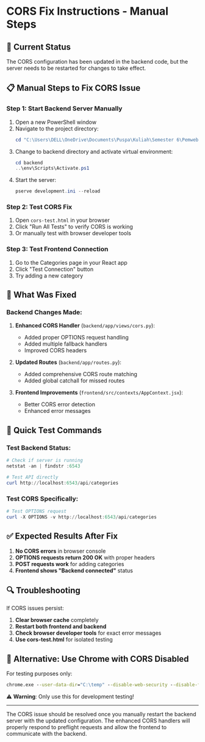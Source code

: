 # CORS Fix Instructions - Manual Steps

## 🎯 Current Status
The CORS configuration has been updated in the backend code, but the server needs to be restarted for changes to take effect.

## 📋 Manual Steps to Fix CORS Issue

### Step 1: Start Backend Server Manually
1. Open a new PowerShell window
2. Navigate to the project directory:
   ```powershell
   cd "C:\Users\DELL\OneDrive\Documents\Puspa\Kuliah\Semester 6\Pemweb\UAS_Pemweb_122450072"
   ```
3. Change to backend directory and activate virtual environment:
   ```powershell
   cd backend
   ..\env\Scripts\Activate.ps1
   ```
4. Start the server:
   ```powershell
   pserve development.ini --reload
   ```

### Step 2: Test CORS Fix
1. Open `cors-test.html` in your browser
2. Click "Run All Tests" to verify CORS is working
3. Or manually test with browser developer tools

### Step 3: Test Frontend Connection
1. Go to the Categories page in your React app
2. Click "Test Connection" button
3. Try adding a new category

## 🔧 What Was Fixed

### Backend Changes Made:
1. **Enhanced CORS Handler** (`backend/app/views/cors.py`):
   - Added proper OPTIONS request handling
   - Added multiple fallback handlers
   - Improved CORS headers

2. **Updated Routes** (`backend/app/routes.py`):
   - Added comprehensive CORS route matching
   - Added global catchall for missed routes

3. **Frontend Improvements** (`frontend/src/contexts/AppContext.jsx`):
   - Better CORS error detection
   - Enhanced error messages

## 🚀 Quick Test Commands

### Test Backend Status:
```powershell
# Check if server is running
netstat -an | findstr :6543

# Test API directly
curl http://localhost:6543/api/categories
```

### Test CORS Specifically:
```powershell
# Test OPTIONS request
curl -X OPTIONS -v http://localhost:6543/api/categories
```

## ✅ Expected Results After Fix

1. **No CORS errors** in browser console
2. **OPTIONS requests return 200 OK** with proper headers
3. **POST requests work** for adding categories
4. **Frontend shows "Backend connected"** status

## 🔍 Troubleshooting

If CORS issues persist:

1. **Clear browser cache** completely
2. **Restart both frontend and backend**
3. **Check browser developer tools** for exact error messages
4. **Use cors-test.html** for isolated testing

## 📱 Alternative: Use Chrome with CORS Disabled

For testing purposes only:
```cmd
chrome.exe --user-data-dir="C:\temp" --disable-web-security --disable-features=VizDisplayCompositor
```

⚠️ **Warning**: Only use this for development testing!

---

The CORS issue should be resolved once you manually restart the backend server with the updated configuration. The enhanced CORS handlers will properly respond to preflight requests and allow the frontend to communicate with the backend.
